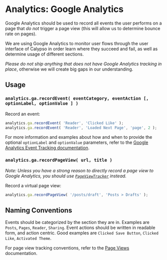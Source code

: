 Analytics: Google Analytics
===========================

Google Analytics should be used to record all events the user performs on a page that _do not_ trigger a page view (this will allow us to determine bounce rate on pages).

We are using Google Analytics to monitor user flows through the user interface of Calypso in order learn where they succeed and fail, as well as determine usage of different sections.

_Please do not ship anything that does not have Google Analytics tracking in place_, otherwise we will create big gaps in our understanding.

## Usage

### `analytics.ga.recordEvent( eventCategory, eventAction [, optionLabel, optionValue ] )`

Record an event:

```js
analytics.ga.recordEvent( 'Reader', 'Clicked Like' );
analytics.ga.recordEvent( 'Reader', 'Loaded Next Page', 'page', 2 );
```

For more information and examples about how and when to provide the optional `optionLabel` and `optionValue` parameters, refer to the [Google Analytics Event Tracking documentation](https://developers.google.com/analytics/devguides/collection/analyticsjs/events#overview).


### `analytics.ga.recordPageView( url, title )`

_Note: Unless you have a strong reason to directly record a page view to Google Analytics, you should use [`PageViewTracker`](./page-views.md) instead._

Record a virtual page view:

```js
analytics.ga.recordPageView( '/posts/draft', 'Posts > Drafts' );
```

## Naming Conventions

Events should be categorized by the section they are in. Examples are `Posts`, `Pages`, `Reader`, `Sharing`. Event actions should be written in readable form, and action centric. Good examples are `Clicked Save Button`, `Clicked Like`, `Activated Theme`.

For page view tracking conventions, refer to the [Page Views](./page-views.md) documentation.
